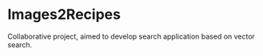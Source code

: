 # Images2Recipes
Collaborative project, aimed to develop search application based on vector search.
